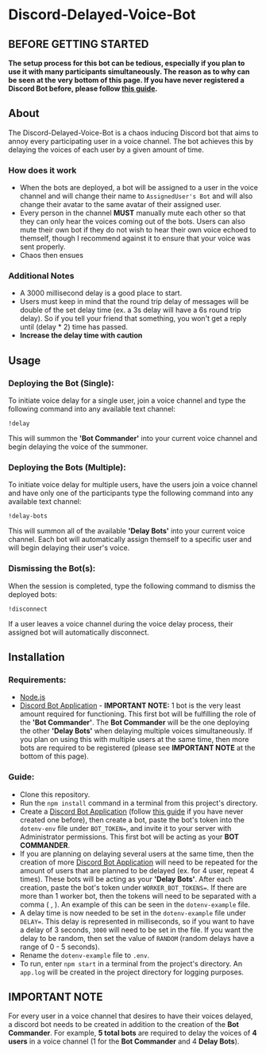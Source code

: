 # Discord-Delayed-Voice-Bot
## **BEFORE GETTING STARTED**
**The setup process for this bot can be tedious, especially if you plan to use it with many participants simultaneously.
The reason as to why can be seen at the very bottom of this page. If you have never registered a Discord Bot before, 
please follow [this guide](https://www.freecodecamp.org/news/create-a-discord-bot-with-python/).**
## About
The Discord-Delayed-Voice-Bot is a chaos inducing Discord bot that aims to annoy every 
participating user in a voice channel. The bot achieves this by delaying the voices of each user
by a given amount of time. 

### How does it work
- When the bots are deployed, a bot will be assigned to a user in the
voice channel and will change their name to `AssignedUser's Bot` and will also change their avatar
to the same avatar of their assigned user. 
- Every person in the channel **MUST** manually mute each other so that they can only hear the voices coming out of the bots.
Users can also mute their own bot if they do not wish to hear their own voice echoed to themself, though I recommend against it
to ensure that your voice was sent properly.
- Chaos then ensues
### Additional Notes
- A 3000 millisecond delay is a good place to start. 
- Users must keep in mind that the round trip delay of messages will be double of the set delay time (ex. a 3s delay will have a 6s round trip delay).
So if you tell your friend that something, you won't get a reply until (delay * 2) time has passed. 
- **Increase the delay time with caution**

## Usage
### Deploying the Bot (Single):
To initiate voice delay for a single user, join a voice channel and type the following command into 
any available text channel:

    !delay

This will summon the **'Bot Commander'** into your current voice channel and begin delaying
the voice of the summoner.

### Deploying the Bots (Multiple):
To initiate voice delay for multiple users, have the users join a voice channel and have only one of 
the participants type the following command into any available text channel:

    !delay-bots

This will summon all of the available **'Delay Bots'** into your current voice channel. Each bot 
will automatically assign themself to a specific user and will begin delaying their user's voice.

### Dismissing the Bot(s):
When the session is completed, type the following command to dismiss the deployed bots:

    !disconnect
If a user leaves a voice channel during the voice delay process, their assigned bot will automatically disconnect. 
## Installation
### Requirements:
- [Node.js](https://nodejs.org/)
- [Discord Bot Application](https://discord.com/developers/applications) - **IMPORTANT NOTE:** 1 bot is the very least amount required for functioning.
This first bot will be fulfilling the role of the **'Bot Commander'**. The **Bot Commander** will be the one deploying the other **'Delay Bots'**
when delaying multiple voices simultaneously. If you plan on using this with multiple users at the same time, then more bots are 
required to be registered (please see **IMPORTANT NOTE** at the bottom of this page). 

### Guide:
- Clone this repository.
- Run the `npm install` command in a terminal from this project's directory.
- Create a [Discord Bot Application](https://discord.com/developers/applications) 
(follow [this guide](https://www.freecodecamp.org/news/create-a-discord-bot-with-python/) if you have never created one before), 
then create a bot, paste the bot's token into the `dotenv-env` file under `BOT_TOKEN=`, and invite it to your server with Administrator permissions. 
This first bot will be acting as your **BOT COMMANDER**.
- If you are planning on delaying several users at the same time, then the creation of more [Discord Bot Application](https://discord.com/developers/applications) 
will need to be repeated for the amount of users that are planned to be delayed (ex. for 4 user, repeat 4 times). These bots will be acting as your **'Delay Bots'**. 
After each creation, paste the bot's token under `WORKER_BOT_TOKENS=`. If there are more than 1 worker bot, then the tokens will need to be separated with a comma ( , ). 
An example of this can be seen in the `dotenv-example` file.
- A delay time is now needed to be set in the `dotenv-example` file under `DELAY=`. This delay is represented in milliseconds, so if you want to have a delay of 3 seconds,
`3000` will need to be set in the file. If you want the delay to be random, then set the value of `RANDOM` (random delays have a range of 0 - 5 seconds).
- Rename the `dotenv-example` file to `.env`.
- To run, enter `npm start` in a terminal from the project's directory. An `app.log` will be created in the project directory for logging purposes.

## IMPORTANT NOTE
For every user in a voice channel that desires to have their voices delayed, a discord bot needs to be created
in addition to the creation of the **Bot Commander**. For example, **5 total bots** are required to delay the voices of **4 users** in a voice channel 
(1 for the **Bot Commander** and 4 **Delay Bots**).